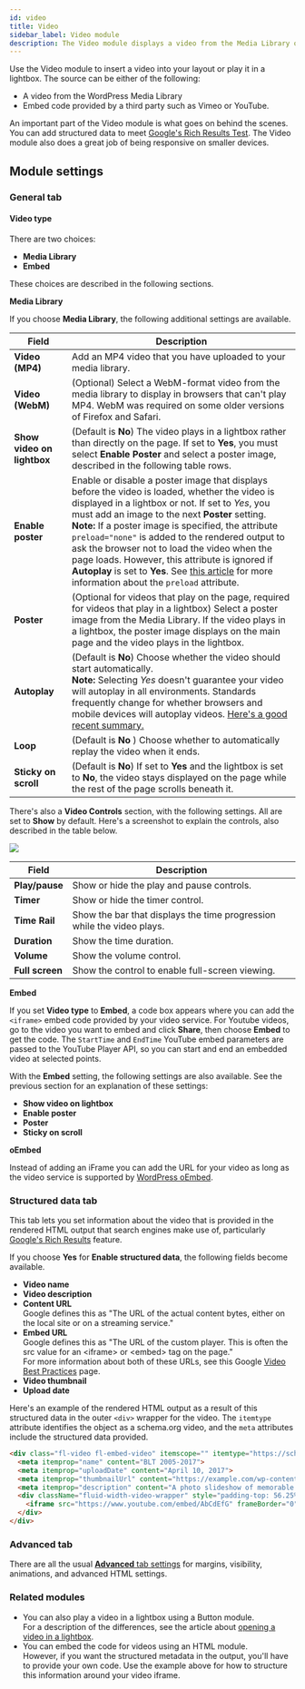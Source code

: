 ```yaml
---
id: video
title: Video
sidebar_label: Video module
description: The Video module displays a video from the Media Library or with embed code and includes the ability to enter structrured data, important for SEO.
---
```


Use the Video module to insert a video into your layout or play it in a lightbox. The source can be either of the following:

  * A video from the WordPress Media Library
  * Embed code provided by a third party such as Vimeo or YouTube.

An important part of the Video module is what goes on behind the scenes. You
can add structured data to meet [Google's Rich Results
Test](https://search.google.com/test/rich-results). The Video module also does
a great job of being responsive on smaller devices.

## Module settings

### General tab

#### Video type

There are two choices:

* **Media Library**
* **Embed**

These choices are described in the following sections.

**Media Library**

If you choose **Media Library**, the following additional settings are available.

Field  |  Description  
---|-----  
**Video (MP4)** |  Add an MP4 video that you have uploaded to your media library.  
**Video (WebM)** |  (Optional) Select a WebM-format video from the media library to display in browsers that can't play MP4. WebM was required on some older versions of Firefox and Safari.
**Show video on lightbox** |  (Default is **No**) The video plays in a lightbox rather than directly on the page. If set to **Yes**, you must select **Enable Poster** and select a poster image, described in the following table rows.
**Enable poster** |  Enable or disable a poster image that displays before the video is loaded, whether the video is displayed in a lightbox or not. If set to *Yes*, you must add an image to the next **Poster** setting.<br/>**Note:** If a poster image is specified, the attribute `preload="none"` is added to the rendered output to ask the browser not to load the video when the page loads. However, this attribute is ignored if  **Autoplay**  is set to **Yes**. See [this article](https://www.w3schools.com/tags/att_video_preload.asp) for more information about the `preload` attribute.  
**Poster** |  (Optional for videos that play on the page, required for videos that play in a lightbox) Select a poster image from the Media Library.  If the video plays in a lightbox, the poster image displays on the main page and the video plays in the lightbox.
**Autoplay** |  (Default is **No**) Choose whether the video should start automatically.<br/>**Note:** Selecting *Yes* doesn't guarantee your video will autoplay in all environments. Standards frequently change for whether browsers and mobile devices will autoplay videos. [Here's a good recent summary.](https://help.outofthesandbox.com/hc/en-us/articles/360000661568-Why-won-t-my-video-autoplay-)
**Loop** |  (Default is **No** ) Choose whether to automatically replay the video when it ends.  
**Sticky on scroll**  |  (Default is **No**) If set to **Yes** and the lightbox is set to **No**, the video stays displayed on the page while the rest of the page scrolls beneath it.  

There's also a **Video Controls** section, with the following settings. All are set to **Show** by default. Here's a screenshot to explain the controls, also described in the table below.

![](/img/video-3f16ea5f.png)

Field  |  Description  
---|-----  
**Play/pause** |  Show or hide the play and pause controls.  
**Timer**  | Show or hide the timer control.  
**Time Rail**  |  Show the bar that displays the time progression while the video plays.
**Duration**  |  Show the time duration.  
**Volume**  | Show the volume control.  
**Full screen**  |  Show the control to enable full-screen viewing.  

**Embed**

If you set **Video type** to **Embed**, a code box appears where you can add
the `<iframe>` embed code provided by your video service. For Youtube videos,
go to the video you want to embed and click **Share**, then choose **Embed**
to get the code. The `StartTime` and `EndTime` YouTube embed parameters are passed to the YouTube Player API, so you can start and end an embedded video at selected points.

With the **Embed** setting, the following settings are also available. See the previous section for an explanation of these settings:

* **Show video on lightbox**
* **Enable poster**
* **Poster**
* **Sticky on scroll**

**oEmbed**

Instead of adding an iFrame you can add the URL for your video as long as the video service is supported by [WordPress oEmbed](https://wordpress.org/support/article/embeds/#okay-so-what-sites-can-i-embed-from).


### Structured data tab

This tab lets you set information about the video that is provided in the
rendered HTML output that search engines make use of, particularly [Google's
Rich Results](https://search.google.com/test/rich-results) feature.

If you choose **Yes** for **Enable structured data**, the following fields
become available.

* **Video name**
* **Video description**
* **Content URL**  
Google defines this as "The URL of the actual content bytes, either on the local site or on a streaming service."
* **Embed URL**  
Google defines this as "The URL of the custom player. This is often the src value for an <iframe\> or <embed\> tag on the page."  
For more information about both of these URLs, see this Google [Video Best Practices](https://developers.google.com/search/docs/advanced/guidelines/video#which-url-is-which) page.
* **Video thumbnail**
* **Upload date**

Here's an example of the rendered HTML output as a result of this structured
data in the outer  `<div>` wrapper for the video. The `itemtype` attribute
identifies the object as a schema.org video, and the `meta` attributes include
the structured data provided.

```html
<div class="fl-video fl-embed-video" itemscope="" itemtype="https://schema.org/VideoObject">
  <meta itemprop="name" content="BLT 2005-2017">
  <meta itemprop="uploadDate" content="April 10, 2017">
  <meta itemprop="thumbnailUrl" content="https://example.com/wp-content/uploads/2019/10/history-embed-thumbnail.png">
  <meta itemprop="description" content="A photo slideshow of memorable moments in our history">
  <div className="fluid-width-video-wrapper" style="padding-top: 56.25%;">
    <iframe src="https://www.youtube.com/embed/AbCdEfG" frameBorder="0" allow="accelerometer; autoplay; encrypted-media; gyroscope; picture-in-picture" allowFullScreen="" name="fitvid0"></iframe>
  </div>
</div>
```

### Advanced tab

There are all the usual [**Advanced** tab settings](/beaver-builder/layouts/advanced-tab/index.md) for margins, visibility, animations, and advanced HTML settings.

### Related modules

* You can also play a video in a lightbox using a Button module.  
For a description of the differences, see the article about [opening a video in a lightbox](/beaver-builder/layouts/modules/video/open-a-video-in-a-lightbox.md).
* You can  embed the code for videos using an HTML module.  
However, if you want the structured metadata in the output, you'll have to provide your own code. Use the example above for how to structure this information around your video iframe.

